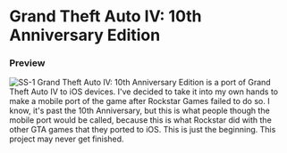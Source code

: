 # Grand Theft Auto IV: 10th Anniversary Edition
### Preview
![SS-1](https://www.rockstargames.com/rockstar_games/games/img/screens/25-4.jpg)
Grand Theft Auto IV: 10th Anniversary Edition is a port of Grand Theft Auto IV to iOS devices. I've decided to take it into my own hands to make a mobile port of the game after Rockstar Games failed to do so. I know, it's past the 10th Anniversary, but this is what people though the mobile port would be called, because this is what Rockstar did with the other GTA games that they ported to iOS. This is just the beginning. This project may never get finished.
